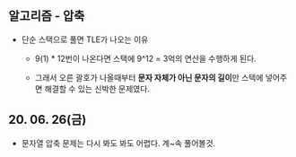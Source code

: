 ## 알고리즘 - 압축

 - 단순 스택으로 풀면 TLE가 나오는 이유

   - 9(1) * 12번이 나온다면 스택에 9^12 = 3억의 연산을 수행하게 된다.

   - 그래서 오른 괄호가 나올때부터 **문자 자체가 아닌 문자의 길이**만 스택에 넣어주면 해결할 수 있는 신박한 문제였다.


## 20. 06. 26(금)

 - 문자열 압축 문제는 다시 봐도 봐도 어렵다. 계~속 풀어볼것.